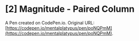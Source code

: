 # [2] Magnitude - Paired Column

A Pen created on CodePen.io. Original URL: [https://codepen.io/mentalplatypus/pen/poNQPmM](https://codepen.io/mentalplatypus/pen/poNQPmM).

